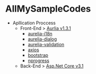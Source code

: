 # AllMySampleCodes
+ Apllication Proccess
	+ Front-End > [Aurlia v1.3.1](https://aurelia.io/) 
		+ [aurelia-i18n](https://aurelia.io/docs/plugins/i18n/)
		+ [aurelia-dialog](https://aurelia.io/docs/plugins/dialog/)
		+ [aurelia-validation](https://aurelia.io/docs/plugins/validation/)
		+ [axios](https://github.com/axios/axios)
		+ [bootstrap](https://getbootstrap.com/docs/4.5/getting-started/introduction/)
		+ [nprogress](https://github.com/rstacruz/nprogress)
	+ Back-End > [Asp.Net Core v3.1](https://docs.microsoft.com/en-us/aspnet/core/introduction-to-aspnet-core?view=aspnetcore-3.1)
